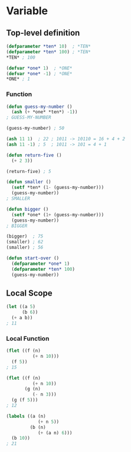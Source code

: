 # Variable

## Top-level definition

```lisp
(defparameter *ten* 10)  ; *TEN*
(defparameter *ten* 100) ; *TEN*
*TEN* ; 100

(defvar *one* 1)  ; *ONE*
(defvar *one* -1) ; *ONE*
*ONE* ; 1
```

### Function

```lisp
(defun guess-my-number ()
  (ash (+ *one* *ten*) -1))
; GUESS-MY-NUMBER

(guess-my-number) ; 50
```

```lisp
(ash 11 1)  ; 22 ; 1011 -> 10110 = 16 + 4 + 2
(ash 11 -1) ; 5  ; 1011 -> 101 = 4 + 1
```

```lisp
(defun return-five ()
  (+ 2 3))

(return-five) ; 5
```

```lisp
(defun smaller ()
  (setf *ten* (1- (guess-my-number)))
  (guess-my-number))
; SMALLER

(defun bigger ()
  (setf *one* (1+ (guess-my-number)))
  (guess-my-number))
; BIGGER
```

```lisp
(bigger)  ; 75
(smaller) ; 62
(smaller) ; 56
```

```lisp
(defun start-over ()
  (defparameter *one* 1)
  (defparameter *ten* 100)
  (guess-my-number))
```

## Local Scope

```lisp
(let ((a 5)
      (b 6))
  (+ a b))
; 11
```

### Local Function

```lisp
(flet ((f (n)
          (+ n 10)))
  (f 5))
; 15

(flet ((f (n)
          (+ n 10))
       (g (n)
          (- n 3)))
  (g (f 5)))
; 12
```

```lisp
(labels ((a (n)
            (+ n 5))
         (b (n)
            (+ (a n) 6)))
  (b 10))
; 21
```
